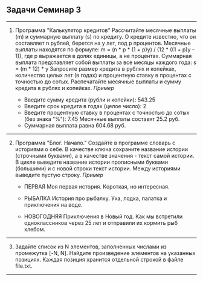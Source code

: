 ## Задачи Семинар 3
---
1. Программа "Калькулятор кредитов" Рассчитайте месячные выплаты (m) и суммарную выплату (s) по кредиту. О кредите известно, что он составляет n рублей, берется на y лет, под p процентов. Месячные выплаты находятся по формуле: m = (n * p * (1 + p)y) / (12 * ((1 + p)y – 1)), где p выражается в долях единицы, а не процентах. Суммарная выплата представляет собой выплаты за все месяцы каждого года: s = (m * 12) * y Запросите размер кредита в рублях и копейках, количество целых лет (в годах) и процентную ставку в процентах с точностью до сотых. Распечатайте месячные выплаты и сумму кредита в рублях и копейках.
    *Пример*

    * Введите сумму кредита (рубли и копейки): 543.25
    * Введите срок кредита в годах (целое число): 2
    * Введите процентную ставку в процентах с точностью до сотых (без знака "%"): 7.45 Месячные выплаты составят 25.2 руб. 
    * Суммарная выплата равна 604.68 руб.
---
2. Программа "Блог. Начало." Создайте в программе словарь с историями о себе. В качестве ключа сохраните название истории (строчными буквами), а в качестве значения - текст самой истории. В цикле выведите название истории прописными буквами (большими) и с новой строки текст истории. Между историями выведите пустую строку.
    *Пример*

    * ПЕРВАЯ Моя первая история. Короткая, но интересная.

    * РЫБАЛКА История про рыбалку. Уха, лодка, палатка и приключения на воде.

    * НОВОГОДНЯЯ Приключения в Новый год. Как мы встретили одноклассников через 25 лет и отправили их кормить рыб хлебом.
---
3. Задайте список из N элементов, заполненных числами из промежутка [-N, N]. Найдите произведение элементов на указанных позициях. Каждая позиция хранится отдельной строкой в файле file.txt.
---